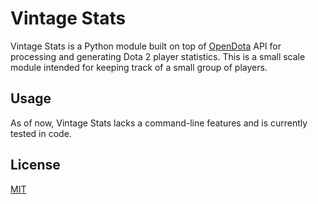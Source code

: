 # Vintage Stats

Vintage Stats is a Python module built on top of [OpenDota](https://www.opendota.com/) API for processing and generating Dota 2 player statistics.
This is a small scale module intended for keeping track of a small group of players.

## Usage

As of now, Vintage Stats lacks a command-line features and is currently tested in code.

## License
[MIT](https://choosealicense.com/licenses/mit/)
